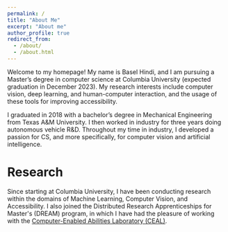 ```yaml
---
permalink: /
title: "About Me"
excerpt: "About me"
author_profile: true
redirect_from: 
  - /about/
  - /about.html
---
```


Welcome to my homepage! My name is Basel Hindi, and I am pursuing a Master’s degree in computer science at Columbia University (expected graduation in December 2023). My research interests include computer vision, deep learning, and human-computer interaction, and the usage of these tools for improving accessibility.

I graduated in 2018 with a bachelor’s degree in Mechanical Engineering from Texas A&M University. I then worked in industry for three years doing autonomous vehicle R&D. Throughout my time in industry, I developed a passion for CS, and more specifically, for computer vision and artificial intelligence. 

Research
======
Since starting at Columbia University, I have been conducting research within the domains of Machine Learning, Computer Vision, and Accessibility. I also joined the Distributed Research Apprenticeships for Master's (DREAM) program, in which I have had the pleasure of working with the [Computer-Enabled Abilities Laboratory (CEAL)](https://ceal.cs.columbia.edu). 
